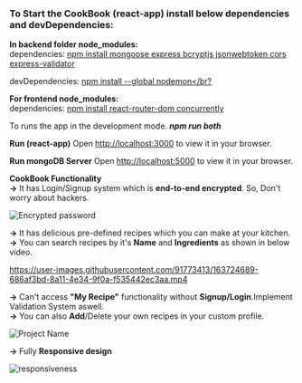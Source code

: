 ### To Start the CookBook (react-app) install below dependencies and devDependencies:
**In backend folder node_modules:**<br />
dependencies:
<ins>npm install mongoose express bcryptjs jsonwebtoken cors express-validator<br />

devDependencies:
<ins>npm install --global nodemon</br?

**For frontend node_modules:**<br/>
dependencies:
<ins>npm install react-router-dom concurrently<br/>

To runs the app in the development mode. ***npm run both***

**Run (react-app)**
Open [http://localhost:3000](http://localhost:3000) to view it in your browser.

**Run mongoDB Server**
Open [http://localhost:5000](http://localhost:5000) to view it in your browser.

**CookBook Functionality**<br/>
**->** It has Login/Signup system which is **end-to-end encrypted**. So, Don't worry about hackers.<br />

![Encrypted password](https://user-images.githubusercontent.com/91773413/163726365-c61b3ee8-e9b3-4931-9b25-3527bed5fc82.png)


**->** It has delicious pre-defined recipes which you can make at your kitchen.<br />
**->** You can search recipes by it's **Name** and **Ingredients** as shown in below video.<br />

https://user-images.githubusercontent.com/91773413/163724689-686af3bd-8a11-4e34-9f0a-f535442ec3aa.mp4

**->** Can't access **"My Recipe"** functionality without **Signup/Login**.Implement Validation System aswell.<br />
**->** You can also **Add**/Delete your own recipes in your custom profile.

![Project Name](https://user-images.githubusercontent.com/91773413/163725894-2d404f2c-c8f2-4010-b150-c85b4a7222d1.gif)

**->** Fully **Responsive design**

![responsiveness](https://user-images.githubusercontent.com/91773413/163726151-8278bd93-9aa8-473b-89d8-c32b00bed07f.gif)

